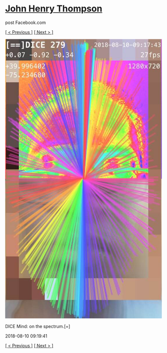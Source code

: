 # [John Henry Thompson](../README.md)
post Facebook.com

[[ < Previous ]](2018-08-12-3.md) [[ Next > ]](2018-08-09-1.md)

[![](../media/2018-08-10/Timeline-Photos-DICE-Mind-on-the-spectrum.jpg)](../README.md)

DICE Mind: on the spectrum.[=]

2018-08-10 09:19:41

[[ < Previous ]](2018-08-12-3.md) [[ Next > ]](2018-08-09-1.md)